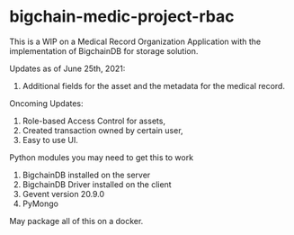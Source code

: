 # bigchain-medic-project-rbac
This is a WIP on a Medical Record Organization Application with the implementation of BigchainDB for storage solution.

Updates as of June 25th, 2021:
1. Additional fields for the asset and the metadata for the medical record.

Oncoming Updates:
1. Role-based Access Control for assets,
2. Created transaction owned by certain user,
3. Easy to use UI.

Python modules you may need to get this to work
1. BigchainDB installed on the server
2. BigchainDB Driver installed on the client
3. Gevent version 20.9.0
4. PyMongo
 
May package all of this on a docker.

